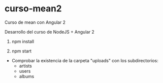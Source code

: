 # curso-mean2
Curso de mean con Angular 2

Desarrollo del curso de NodeJS + Angular 2

1. npm install

2. npm start


* Comprobar la existencia de la carpeta "uploads" con los subdirectorios:
  - artists
  - users
  - albums
